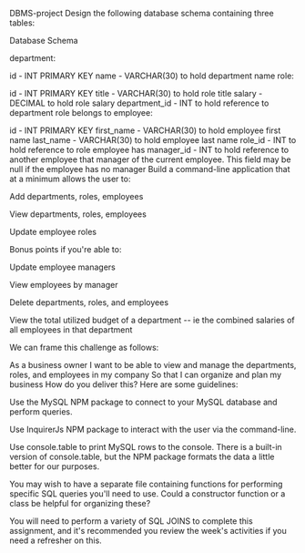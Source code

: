 DBMS-project
Design the following database schema containing three tables:

Database Schema

department:

id - INT PRIMARY KEY name - VARCHAR(30) to hold department name role:

id - INT PRIMARY KEY title - VARCHAR(30) to hold role title salary - DECIMAL to hold role salary department_id - INT to hold reference to department role belongs to employee:

id - INT PRIMARY KEY first_name - VARCHAR(30) to hold employee first name last_name - VARCHAR(30) to hold employee last name role_id - INT to hold reference to role employee has manager_id - INT to hold reference to another employee that manager of the current employee. This field may be null if the employee has no manager Build a command-line application that at a minimum allows the user to:

Add departments, roles, employees

View departments, roles, employees

Update employee roles

Bonus points if you're able to:

Update employee managers

View employees by manager

Delete departments, roles, and employees

View the total utilized budget of a department -- ie the combined salaries of all employees in that department

We can frame this challenge as follows:

As a business owner I want to be able to view and manage the departments, roles, and employees in my company So that I can organize and plan my business How do you deliver this? Here are some guidelines:

Use the MySQL NPM package to connect to your MySQL database and perform queries.

Use InquirerJs NPM package to interact with the user via the command-line.

Use console.table to print MySQL rows to the console. There is a built-in version of console.table, but the NPM package formats the data a little better for our purposes.

You may wish to have a separate file containing functions for performing specific SQL queries you'll need to use. Could a constructor function or a class be helpful for organizing these?

You will need to perform a variety of SQL JOINS to complete this assignment, and it's recommended you review the week's activities if you need a refresher on this.
